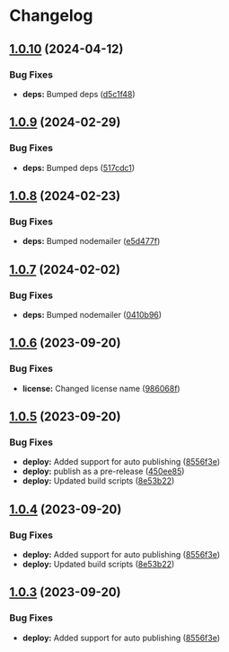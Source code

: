 # Changelog

## [1.0.10](https://github.com/postalsys/pubface/compare/v1.0.9...v1.0.10) (2024-04-12)


### Bug Fixes

* **deps:** Bumped deps ([d5c1f48](https://github.com/postalsys/pubface/commit/d5c1f4812aa61b24a6c2c32630c7fc6eab134381))

## [1.0.9](https://github.com/postalsys/pubface/compare/v1.0.8...v1.0.9) (2024-02-29)


### Bug Fixes

* **deps:** Bumped deps ([517cdc1](https://github.com/postalsys/pubface/commit/517cdc16a49a817470bf83c1742b5cbd15cc18dc))

## [1.0.8](https://github.com/postalsys/pubface/compare/v1.0.7...v1.0.8) (2024-02-23)


### Bug Fixes

* **deps:** Bumped nodemailer ([e5d477f](https://github.com/postalsys/pubface/commit/e5d477f1a553c38f6e105b46908edf34ce859ba8))

## [1.0.7](https://github.com/postalsys/pubface/compare/v1.0.6...v1.0.7) (2024-02-02)


### Bug Fixes

* **deps:** Bumped nodemailer ([0410b96](https://github.com/postalsys/pubface/commit/0410b9606d2af8c1bb4cffb9428ab1ce8ad65ade))

## [1.0.6](https://github.com/postalsys/pubface/compare/v1.0.5...v1.0.6) (2023-09-20)


### Bug Fixes

* **license:** Changed license name ([986068f](https://github.com/postalsys/pubface/commit/986068f585b6c82c3b83ed6eb9d30463dac3a730))

## [1.0.5](https://github.com/postalsys/pubface/compare/v1.0.4...v1.0.5) (2023-09-20)


### Bug Fixes

* **deploy:** Added support for auto publishing ([8556f3e](https://github.com/postalsys/pubface/commit/8556f3ecd978872076f5cc84b6932495bd334532))
* **deploy:** publish as a pre-release ([450ee85](https://github.com/postalsys/pubface/commit/450ee85d34a2e959488a7811a280643cea884922))
* **deploy:** Updated build scripts ([8e53b22](https://github.com/postalsys/pubface/commit/8e53b22e64b25a58d25e8bdd832f0a39195603df))

## [1.0.4](https://github.com/postalsys/pubface/compare/v1.0.3...v1.0.4) (2023-09-20)


### Bug Fixes

* **deploy:** Added support for auto publishing ([8556f3e](https://github.com/postalsys/pubface/commit/8556f3ecd978872076f5cc84b6932495bd334532))
* **deploy:** Updated build scripts ([8e53b22](https://github.com/postalsys/pubface/commit/8e53b22e64b25a58d25e8bdd832f0a39195603df))

## [1.0.3](https://github.com/postalsys/pubface/compare/v1.0.2...v1.0.3) (2023-09-20)


### Bug Fixes

* **deploy:** Added support for auto publishing ([8556f3e](https://github.com/postalsys/pubface/commit/8556f3ecd978872076f5cc84b6932495bd334532))
